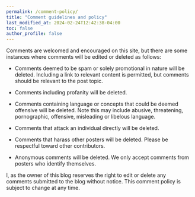 ```yaml
---
permalink: /comment-policy/
title: "Comment guidelines and policy"
last_modified_at: 2024-02-24T12:42:38-04:00
toc: false
author_profile: false
---
```


Comments are welcomed and encouraged on this site, but there are some instances where comments will be edited or deleted as follows:

* Comments deemed to be spam or solely promotional in nature will be deleted. Including a link to relevant content is permitted, but comments should be relevant to the post topic.

* Comments including profanity will be deleted.

* Comments containing language or concepts that could be deemed offensive will be deleted. Note this may include abusive, threatening, pornographic, offensive, misleading or libelous language.

* Comments that attack an individual directly will be deleted.

* Comments that harass other posters will be deleted. Please be respectful toward other contributors.

* Anonymous comments will be deleted. We only accept comments from posters who identify themselves.

I, as the owner of this blog reserves the right to edit or delete any comments submitted to the blog without notice. This comment policy is subject to change at any time.
